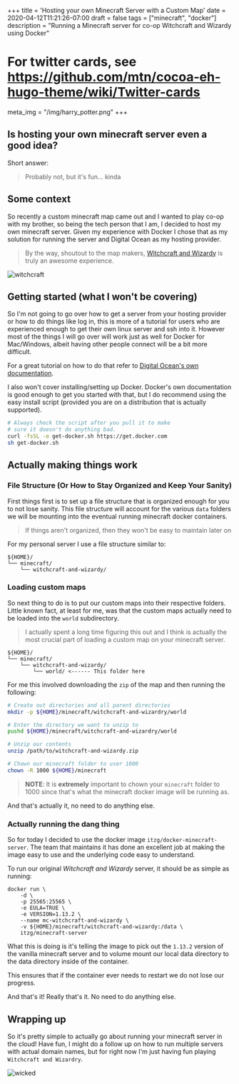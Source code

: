 +++
title = 'Hosting your own Minecraft Server with a Custom Map'
date = 2020-04-12T11:21:26-07:00
draft = false
tags = ["minecraft", "docker"]
description = "Running a Minecraft server for co-op Witchcraft and Wizardy using Docker"

# For twitter cards, see https://github.com/mtn/cocoa-eh-hugo-theme/wiki/Twitter-cards
meta_img = "/img/harry_potter.png"
+++


## Is hosting your own minecraft server even a good idea?

Short answer:

> Probably not, but it's fun... kinda

## Some context

So recently a custom minecraft map came out and I wanted to play co-op with my brother,
so being the tech person that I am, I decided to host my own minecraft server. Given my
experience with Docker I chose that as my solution for running the server and Digital
Ocean as my hosting provider.

> By the way, shoutout to the map makers,
> [Witchcraft and Wizardy](https://www.planetminecraft.com/project/harry-potter-adventure-map-3347878/)
> is truly an awesome experience.

![witchcraft](/img/harry_potter.png)

## Getting started (what I won't be covering)

So I'm not going to go over how to get a server from your hosting provider or how to do
things like log in, this is more of a tutorial for users who are experienced enough to
get their own linux server and ssh into it. However most of the things I will go over
will work just as well for Docker for Mac/Windows, albeit having other people connect
will be a bit more difficult.

For a great tutorial on how to do that refer to
[Digital Ocean's own documentation](https://www.digitalocean.com/docs/droplets/how-to/connect-with-ssh/).

I also won't cover installing/setting up Docker. Docker's own documentation is good enough
to get you started with that, but I do recommend using the easy install script
(provided you are on a distribution that is actually supported).

```bash
# Always check the script after you pull it to make
# sure it doesn't do anything bad.
curl -fsSL -o get-docker.sh https://get.docker.com
sh get-docker.sh
```

## Actually making things work

### File Structure (Or How to Stay Organized and Keep Your Sanity)

First things first is to set up a file structure that is organized enough for you to not
lose sanity. This file structure will account for the various `data` folders we will be
mounting into the eventual running minecraft docker containers.

> If things aren't organized, then they won't be easy to maintain later on

For my personal server I use a file structure similar to:

```
${HOME}/
└── minecraft/
    └── witchcraft-and-wizardy/
```

### Loading custom maps

So next thing to do is to put our custom maps into their respective folders.
Little known fact, at least for me, was that the custom maps actually need to
be loaded into the `world` subdirectory.

> I actually spent a long time figuring this out and I think is actually the
> most crucial part of loading a custom map on your minecraft server.

```
${HOME}/
└── minecraft/
    └── witchcraft-and-wizardy/
        └── world/ <------ This folder here
```

For me this involved downloading the `zip` of the map and then running the
following:

```bash
# Create out directories and all parent directories
mkdir -p ${HOME}/minecraft/witchcraft-and-wizardry/world

# Enter the directory we want to unzip to
pushd ${HOME}/minecraft/witchcraft-and-wizardry/world

# Unzip our contents
unzip /path/to/witchcraft-and-wizardy.zip

# Chown our minecraft folder to user 1000
chown -R 1000 ${HOME}/minecraft
```

> **NOTE**: It is **extremely** important to chown your `minecraft` folder to
> 1000 since that's what the minecraft docker image will be running as.

And that's actually it, no need to do anything else.

### Actually running the dang thing

So for today I decided to use the docker image `itzg/docker-minecraft-server`.
The team that maintains it has done an excellent job at making the image easy
to use and the underlying code easy to understand.

To run our original *Witchcraft and Wizardy* server, it should be as
simple as running:
```
docker run \
    -d \
    -p 25565:25565 \
    -e EULA=TRUE \
    -e VERSION=1.13.2 \
    --name mc-witchcraft-and-wizardy \
    -v ${HOME}/minecraft/witchcraft-and-wizardy:/data \
    itzg/minecraft-server
```

What this is doing is it's telling the image to pick out the `1.13.2` version
of the vanilla minecraft server and to volume mount our local data directory
to the data directory inside of the container.

This ensures that if the container ever needs to restart we do not lose our
progress.

And that's it! Really that's it. No need to do anything else.

## Wrapping up

So it's pretty simple to actually go about running your minecraft server in
the cloud! Have fun, I might do a follow up on how to run multiple servers 
with actual domain names, but for right now I'm just having fun playing
`Witchcraft and Wizardry`.

![wicked](https://media.giphy.com/media/VwUquCGtIatGg/giphy.gif)
